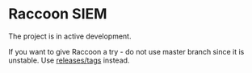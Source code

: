 # Raccoon SIEM
The project is in active development.

If you want to give Raccoon a try - do not use master branch since it is unstable. 
Use [releases/tags](https://github.com/tephrocactus/raccoon-siem/releases) instead.

